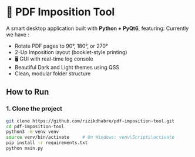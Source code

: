 # 🧠 PDF Imposition Tool

A smart desktop application built with **Python + PyQt6**, featuring:
Currently we have :
-  Rotate PDF pages to 90°, 180°, or 270°
-  2-Up Imposition layout (booklet-style printing)
- 🖥 GUI with real-time log console
- Beautiful Dark and Light themes using QSS
- Clean, modular folder structure


## How to Run

### 1. Clone the project
```bash
git clone https://github.com/rizikdhabre/pdf-imposition-tool.git
cd pdf-imposition-tool
python3 -m venv venv
source venv/bin/activate     # On Windows: venv\Scripts\activate
pip install -r requirements.txt
python main.py
